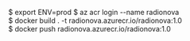 $ export ENV=prod
$ az acr login --name radionova  
$ docker build . -t radionova.azurecr.io/radionova:1.0  
$ docker push radionova.azurecr.io/radionova:1.0